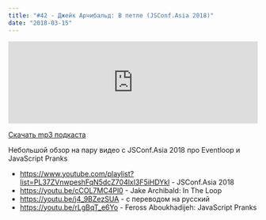 ```yaml
---
title: "#42 - Джейк Арчибальд: В петле (JSConf.Asia 2018)"
date: "2018-03-15"
---
```


<iframe width="100%" height="166" scrolling="no" frameborder="no" allow="autoplay" src="https://w.soundcloud.com/player/?url=https%3A//api.soundcloud.com/tracks/413927070&color=%23ff5500&auto_play=false&hide_related=true&show_comments=true&show_user=true&show_reposts=false&show_teaser=true"></iframe>

<a href="https://5minreact.podster.fm/42/download/audio.mp3?download=yes&media=file"><i class="fa fa-download"></i> Скачать mp3 подкаста</a>

Небольшой обзор на пару видео с JSConf.Asia 2018 про Eventloop и JavaScript Pranks

- https://www.youtube.com/playlist?list=PL37ZVnwpeshFqN5dcZ704lxI3F5iHDYkl - JSConf.Asia 2018
- https://youtu.be/cCOL7MC4Pl0 - Jake Archibald: In The Loop
- https://youtu.be/j4_9BZezSUA - с переводом на русский
- https://youtu.be/rLgBqT_e6Yo - Feross Aboukhadijeh: JavaScript Pranks
